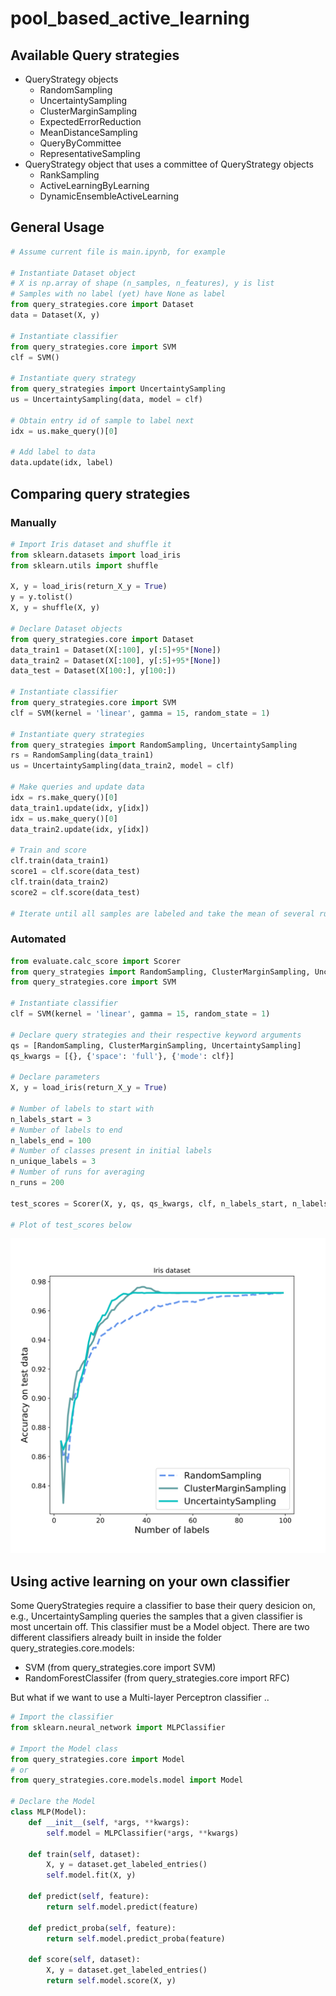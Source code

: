 # pool_based_active_learning

## Available Query strategies
- QueryStrategy objects
  - RandomSampling
  - UncertaintySampling
  - ClusterMarginSampling
  - ExpectedErrorReduction
  - MeanDistanceSampling
  - QueryByCommittee
  - RepresentativeSampling
- QueryStrategy object that uses a committee of QueryStrategy objects 
  - RankSampling
  - ActiveLearningByLearning
  - DynamicEnsembleActiveLearning
  
## General Usage
```python
# Assume current file is main.ipynb, for example

# Instantiate Dataset object
# X is np.array of shape (n_samples, n_features), y is list
# Samples with no label (yet) have None as label
from query_strategies.core import Dataset
data = Dataset(X, y)

# Instantiate classifier
from query_strategies.core import SVM
clf = SVM()

# Instantiate query strategy
from query_strategies import UncertaintySampling
us = UncertaintySampling(data, model = clf)

# Obtain entry id of sample to label next
idx = us.make_query()[0] 

# Add label to data
data.update(idx, label)

```

## Comparing query strategies
### Manually
```python
# Import Iris dataset and shuffle it
from sklearn.datasets import load_iris
from sklearn.utils import shuffle

X, y = load_iris(return_X_y = True)
y = y.tolist()
X, y = shuffle(X, y)

# Declare Dataset objects
from query_strategies.core import Dataset
data_train1 = Dataset(X[:100], y[:5]+95*[None])
data_train2 = Dataset(X[:100], y[:5]+95*[None])
data_test = Dataset(X[100:], y[100:])

# Instantiate classifier
from query_strategies.core import SVM
clf = SVM(kernel = 'linear', gamma = 15, random_state = 1)

# Instantiate query strategies
from query_strategies import RandomSampling, UncertaintySampling
rs = RandomSampling(data_train1)
us = UncertaintySampling(data_train2, model = clf)

# Make queries and update data
idx = rs.make_query()[0]
data_train1.update(idx, y[idx])
idx = us.make_query()[0]
data_train2.update(idx, y[idx])

# Train and score
clf.train(data_train1)
score1 = clf.score(data_test)
clf.train(data_train2)
score2 = clf.score(data_test)

# Iterate until all samples are labeled and take the mean of several runs 

```
### Automated
```python
from evaluate.calc_score import Scorer
from query_strategies import RandomSampling, ClusterMarginSampling, UncertaintySampling
from query_strategies.core import SVM

# Instantiate classifier
clf = SVM(kernel = 'linear', gamma = 15, random_state = 1)

# Declare query strategies and their respective keyword arguments
qs = [RandomSampling, ClusterMarginSampling, UncertaintySampling]
qs_kwargs = [{}, {'space': 'full'}, {'mode': clf}]

# Declare parameters
X, y = load_iris(return_X_y = True)

# Number of labels to start with
n_labels_start = 3
# Number of labels to end
n_labels_end = 100
# Number of classes present in initial labels
n_unique_labels = 3
# Number of runs for averaging
n_runs = 200

test_scores = Scorer(X, y, qs, qs_kwargs, clf, n_labels_start, n_labels_end, n_runs, n_unique_labels)

# Plot of test_scores below

```

<p align="center">
<img src="https://github.com/SimiPixel/pool_based_active_learning/blob/master/readme_plot.svg" width="650">
</p>

## Using active learning on your own classifier
Some QueryStrategies require a classifier to base their query desicion on, e.g., UncertaintySampling queries the samples that a given classifier is most uncertain off. This classifier must be a Model object. 
There are two different classifiers already built in inside the folder query_strategies.core.models:
- SVM (from query_strategies.core import SVM)
- RandomForestClassifer (from query_strategies.core import RFC)

But what if we want to use a Multi-layer Perceptron classifier ..
```python
# Import the classifier
from sklearn.neural_network import MLPClassifier

# Import the Model class
from query_strategies.core import Model 
# or 
from query_strategies.core.models.model import Model

# Declare the Model
class MLP(Model):
    def __init__(self, *args, **kwargs):
        self.model = MLPClassifier(*args, **kwargs)
        
    def train(self, dataset):
        X, y = dataset.get_labeled_entries()
        self.model.fit(X, y)
        
    def predict(self, feature):
        return self.model.predict(feature)
        
    def predict_proba(self, feature):
        return self.model.predict_proba(feature)
        
    def score(self, dataset):
        X, y = dataset.get_labeled_entries()
        return self.model.score(X, y)

```
